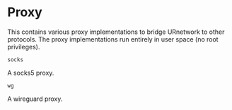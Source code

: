 # Proxy

This contains various proxy implementations to bridge URnetwork to other protocols. The proxy implementations run entirely in user space (no root privileges).

`socks`

A socks5 proxy.

`wg`

A wireguard proxy.



